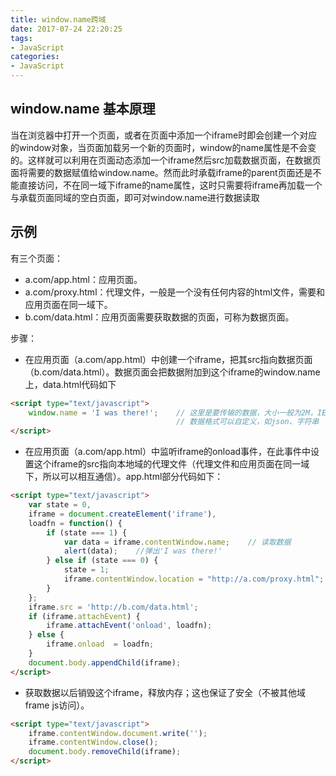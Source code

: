 ```yaml
---
title: window.name跨域
date: 2017-07-24 22:20:25
tags:
- JavaScript
categories: 
- JavaScript
---
```

## window.name 基本原理

当在浏览器中打开一个页面，或者在页面中添加一个iframe时即会创建一个对应的window对象，当页面加载另一个新的页面时，window的name属性是不会变的。这样就可以利用在页面动态添加一个iframe然后src加载数据页面，在数据页面将需要的数据赋值给window.name。然而此时承载iframe的parent页面还是不能直接访问，不在同一域下iframe的name属性，这时只需要将iframe再加载一个与承载页面同域的空白页面，即可对window.name进行数据读取

<!--more-->

## 示例

有三个页面：

* a.com/app.html：应用页面。
* a.com/proxy.html：代理文件，一般是一个没有任何内容的html文件，需要和应用页面在同一域下。
* b.com/data.html：应用页面需要获取数据的页面，可称为数据页面。

步骤：

* 在应用页面（a.com/app.html）中创建一个iframe，把其src指向数据页面（b.com/data.html）。数据页面会把数据附加到这个iframe的window.name上，data.html代码如下

``` html
<script type="text/javascript">
    window.name = 'I was there!';    // 这里是要传输的数据，大小一般为2M，IE和firefox下可以大至32M左右
                                     // 数据格式可以自定义，如json、字符串
</script>
```

* 在应用页面（a.com/app.html）中监听iframe的onload事件，在此事件中设置这个iframe的src指向本地域的代理文件（代理文件和应用页面在同一域下，所以可以相互通信）。app.html部分代码如下：

``` html
<script type="text/javascript">
    var state = 0, 
    iframe = document.createElement('iframe'),
    loadfn = function() {
        if (state === 1) {
            var data = iframe.contentWindow.name;    // 读取数据
            alert(data);    //弹出'I was there!'
        } else if (state === 0) {
            state = 1;
            iframe.contentWindow.location = "http://a.com/proxy.html";    // 设置的代理文件
        }  
    };
    iframe.src = 'http://b.com/data.html';
    if (iframe.attachEvent) {
        iframe.attachEvent('onload', loadfn);
    } else {
        iframe.onload  = loadfn;
    }
    document.body.appendChild(iframe);
</script>
```

* 获取数据以后销毁这个iframe，释放内存；这也保证了安全（不被其他域frame js访问）。

``` html
<script type="text/javascript">
    iframe.contentWindow.document.write('');
    iframe.contentWindow.close();
    document.body.removeChild(iframe);
</script>
```
